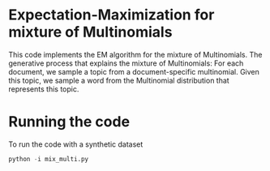 Expectation-Maximization for mixture of Multinomials 
=========

This code implements the EM algorithm for the mixture of Multinomials. 
The generative process that explains the mixture of Multinomials: 
For each document, we sample a topic from a document-specific multinomial. 
Given this topic, we sample a word from the Multinomial distribution 
that represents this topic. 

Running the code 
=================

To run the code with a synthetic dataset
``` python
python -i mix_multi.py
```
